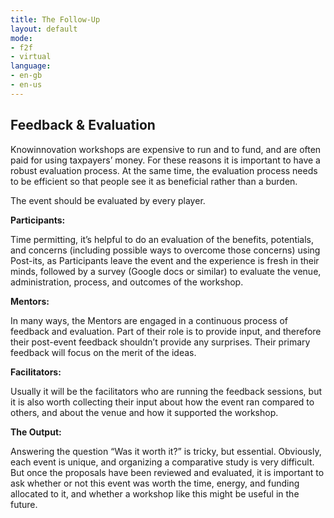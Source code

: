 ```yaml
---
title: The Follow-Up
layout: default
mode:
- f2f
- virtual
language:
- en-gb
- en-us
---
```

## Feedback & Evaluation 

Knowinnovation workshops are expensive to run and to fund, and are often paid for using taxpayers’ money. For these reasons it is important to have a robust evaluation process. At the same time, the evaluation process needs to be efficient so that people see it as beneficial rather than a burden.

The event should be evaluated by every player. 

**Participants:**

Time permitting, it’s helpful to do an evaluation of the benefits, potentials, and concerns (including possible ways to overcome those concerns) using Post-its, as Participants leave the event and the experience is fresh in their minds, followed by a survey (Google docs or similar) to evaluate the venue, administration, process, and outcomes of the workshop.

**Mentors:**

In many ways, the Mentors are engaged in a continuous process of feedback and evaluation. Part of their role is to provide input, and therefore their post-event feedback shouldn’t provide any surprises. Their primary feedback will focus on the merit of the ideas.

**Facilitators:**

Usually it will be the facilitators who are running the feedback sessions, but it is also worth collecting their input about how the event ran compared to others, and about the venue and how it supported the workshop.

**The Output:**

Answering the question “Was it worth it?” is tricky, but essential. Obviously, each event is unique, and organizing a comparative study is very difficult. But once the proposals have been reviewed and evaluated, it is important to ask whether or not this event was worth the time, energy, and funding allocated to it, and whether a workshop like this might be useful in the future.